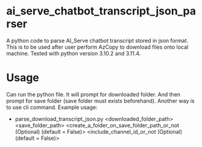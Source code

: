 # ai_serve_chatbot_transcript_json_parser
A python code to parse AI_Serve chatbot transcript stored in json format. This is to be used after user perform AzCopy to download files onto local machine. Tested with python version 3.10.2 and 3.11.4.

# Usage
Can run the python file. It will prompt for downloaded folder. And then prompt for save folder (save folder must exists beforehand).
Another way is to use cli command. Example usage:
  - parse_download_transcript_json.py <downloaded_folder_path> <save_folder_path> <create_a_folder_on_save_folder_path_or_not (Optional) (default = False)> <include_channel_id_or_not (Optional) (default = False)>
